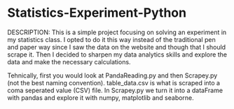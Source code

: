 # Statistics-Experiment-Python

DESCRIPTION: This is a simple project focusing on solving an experiment in my statistics class. I opted to do it this way instead of the traditional pen and paper way since I saw the data on the website and though that I should scrape it. Then I decided to sharpen my data analytics skills and explore the data and make the necessary calculations.

Tehnically, first you would look at PandaReading.py and then Scrapey.py (not the best naming convention). table_data.csv is what is scraped into a coma seperated value (CSV) file. In Scrapey.py we turn it into a dataFrame with pandas and explore it with numpy, matplotlib and seaborne.
